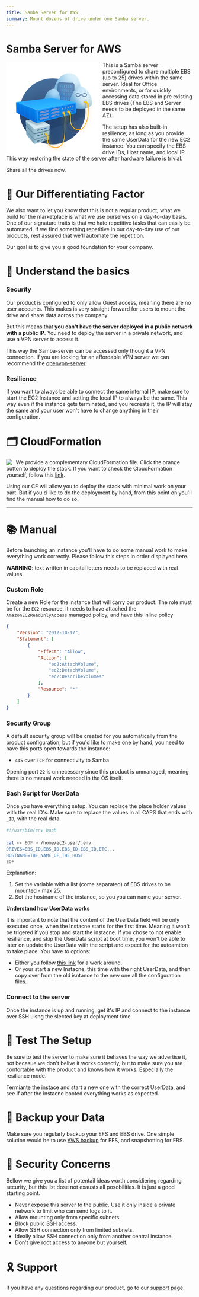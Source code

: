 ```yaml
---
title: Samba Server for AWS
summary: Mount dozens of drive under one Samba server.
---
```


# Samba Server for AWS

<img align="left" style="float: left; margin: 0 10px 0 0;" src="https://github.com/0x4447-office/0x4447_webpage_documentation/blob/master/docs/img/assets/samba.png?raw=true">

This is a Samba server preconfigured to share multiple EBS (up to 25) drives within the same server. Ideal for Office environments, or for quickly accessing data stored in pre existing EBS drives (The EBS and Server needs to be deployed in the same AZ).

The setup has also built-in resilience; as long as you provide the same UserData for the new EC2 instance. You can specify the EBS drive IDs, Host name, and local IP. This way restoring the state of the server after hardware failure is trivial.

Share all the drives now.

# 📍 Our Differentiating Factor

We also want to let you know that this is not a regular product; what we build for the marketplace is what we use ourselves on a day-to-day basis. One of our signature traits is that we hate repetitive tasks that can easily be automated. If we find something repetitive in our day-to-day use of our products, rest assured that we'll automate the repetition.

Our goal is to give you a good foundation for your company.

# 📜 Understand the basics

### Security

Our product is configured to only allow Guest access, meaning there are no user accounts. This makes is very straight forward for users to mount the drive and share data across the company. 

But this means that **you can't have the server deployed in a public network with a public IP**. You need to deploy the server in a private network, and use a VPN server to access it. 

This way the Samba-server can be accessed only thought a VPN connection. If you are looking for an affordable VPN server we can recommend the [openvpn-server](https://aws.amazon.com/marketplace/pp/B0839R5C7Z).

### Resilience

If you want to always be able to connect the same internal IP, make sure to start the EC2 Instance and setting the local IP to always be the same. This way even if the instance gets terminated, and you recreate it, the IP will stay the same and your user won't have to change anything in their configuration.

# 🗂 CloudFormation

<a target="_blank" href="https://console.aws.amazon.com/cloudformation/home#/stacks/new?stackName=zer0x4447-Samba&templateURL=https://s3.amazonaws.com/0x4447-drive-cloudformation/samba-server.json">
<img align="left" style="float: left; margin: 0 10px 0 0;" src="https://s3.amazonaws.com/cloudformation-examples/cloudformation-launch-stack.png"></a>

We provide a complementary CloudFormation file. Click the orange button to deploy the stack. If you want to check the CloudFormation yourself, follow this [link](https://github.com/0x4447-Paid-Products/0x4447_product_paid_samba).

Using our CF will allow you to deploy the stack with minimal work on your part. But if you'd like to do the deployment by hand, from this point on you'll find the manual how to do so.

---

# 📚  Manual

Before launching an instance you'll have to do some manual work to make everything work correctly. Please follow this steps in order displayed here.

**WARNING**: text written in capital letters needs to be replaced with real values.

### Custom Role

Create a new Role for the instance that will carry our product.   The role must be for the `EC2` resource, it needs to have attached the `AmazonEC2ReadOnlyAccess` managed policy, and have this inline policy 

```json
{
    "Version": "2012-10-17",
    "Statement": [
        {
            "Effect": "Allow",
            "Action": [
                "ec2:AttachVolume",
                "ec2:DetachVolume",
                "ec2:DescribeVolumes"
            ],
            "Resource": "*"
        }
    ]
}
```

### Security Group

A default security group will be created for you automatically from the product configuration, but if you'd like to make one by hand, you need to have this ports open towards the instance:

- `445` over `TCP` for connectivity to Samba

Opening port `22` is unnecessary since this product is unmanaged, meaning there is no manual work needed in the OS itself. 

### Bash Script for UserData

Once you have everything setup. You can replace the place holder values with the real ID's. Make sure to replace the values in all CAPS that ends with `_ID`, with the real data.

```bash
#!/usr/bin/env bash

cat << EOF > /home/ec2-user/.env
DRIVES=EBS_ID,EBS_ID,EBS_ID,EBS_ID,ETC...
HOSTNAME=THE_NAME_OF_THE_HOST
EOF
```

Explanation:

1. Set the variable with a list (come separated) of EBS drives to be mounted - max 25.
1. Set the hostname of the instance, so you you can name your server.

**Understand how UserData works**

It is important to note that the content of the UserData field will be only executed once, when the Instacne starts for the first time. Meaning it won't be trigered if you stop and start the instacne. If you chose to not enable resiliance, and skip the UserData script at boot time, you won't be able to later on update the UserData with the script and expect for the autoamtion to take place. You have to options: 

- Either you follow [this link](https://aws.amazon.com/premiumsupport/knowledge-center/execute-user-data-ec2/) for a work around.
- Or your start a new Instacne, this time with the right UserData, and then copy over from the old isntance to the new one all the configuration files.

### Connect to the server

Once the instance is up and running, get it's IP and connect to the instance over SSH uisng the slected key at deployment time.

# 🚨 Test The Setup

Be sure to test the server to make sure it behaves the way we advertise it, not becasue we don't belive it works correctly, but to make sure you are confortable with the product and knows how it works. Especially the resiliance mode.

Termiante the instace and start a new one with the correct UserData, and see if after the instacne booted everything works as expected.

# 💾 Backup your Data

Make sure you regularly backup your EFS and EBS drive. One simple solution would be to use [AWS backup](https://aws.amazon.com/backup/) for EFS, and snapshotting for EBS.

# 🔔 Security Concerns

Bellow we give you a list of potentail ideas worth considiering regarding security, but this list dose not exausts all posobilities. It is just a good starting point.

- Never expose this server to the public. Use it only inside a private network to limit who can send logs to it.
- Allow mounting only from specific subnets.
- Block public SSH access.
- Allow SSH connection only from limited subnets.
- Ideally allow SSH connection only from another central instance.
- Don't give root access to anyone but yourself.

# 🎗 Support 

If you have any questions regarding our product, go to our [support page](https://support.0x4447.com/).